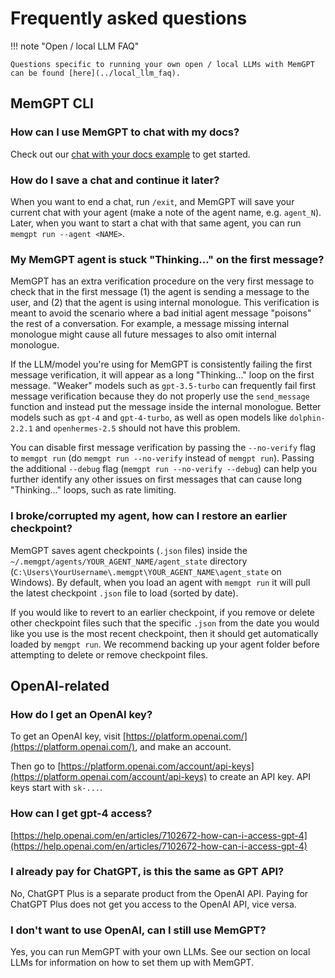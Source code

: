 # Frequently asked questions

!!! note "Open / local LLM FAQ"

    Questions specific to running your own open / local LLMs with MemGPT can be found [here](../local_llm_faq).

## MemGPT CLI

### How can I use MemGPT to chat with my docs?

Check out our [chat with your docs example](../example_data) to get started.

### How do I save a chat and continue it later?

When you want to end a chat, run `/exit`, and MemGPT will save your current chat with your agent (make a note of the agent name, e.g. `agent_N`). Later, when you want to start a chat with that same agent, you can run `memgpt run --agent <NAME>`.

### My MemGPT agent is stuck "Thinking..." on the first message?

MemGPT has an extra verification procedure on the very first message to check that in the first message (1) the agent is sending a message to the user, and (2) that the agent is using internal monologue. This verification is meant to avoid the scenario where a bad initial agent message "poisons" the rest of a conversation. For example, a message missing internal monologue might cause all future messages to also omit internal monologue.

If the LLM/model you're using for MemGPT is consistently failing the first message verification, it will appear as a long "Thinking..." loop on the first message. "Weaker" models such as `gpt-3.5-turbo` can frequently fail first message verification because they do not properly use the `send_message` function and instead put the message inside the internal monologue. Better models such as `gpt-4` and `gpt-4-turbo`, as well as open models like `dolphin-2.2.1` and `openhermes-2.5` should not have this problem.

You can disable first message verification by passing the `--no-verify` flag to `memgpt run` (do `memgpt run --no-verify` instead of `memgpt run`). Passing the additional `--debug` flag (`memgpt run --no-verify --debug`) can help you further identify any other issues on first messages that can cause long "Thinking..." loops, such as rate limiting.

### I broke/corrupted my agent, how can I restore an earlier checkpoint?

MemGPT saves agent checkpoints (`.json` files) inside the `~/.memgpt/agents/YOUR_AGENT_NAME/agent_state` directory (`C:\Users\YourUsername\.memgpt\YOUR_AGENT_NAME\agent_state` on Windows). By default, when you load an agent with `memgpt run` it will pull the latest checkpoint `.json` file to load (sorted by date).

If you would like to revert to an earlier checkpoint, if you remove or delete other checkpoint files such that the specific `.json` from the date you would like you use is the most recent checkpoint, then it should get automatically loaded by `memgpt run`. We recommend backing up your agent folder before attempting to delete or remove checkpoint files.

## OpenAI-related

### How do I get an OpenAI key?

To get an OpenAI key, visit [https://platform.openai.com/](https://platform.openai.com/), and make an account.

Then go to [https://platform.openai.com/account/api-keys](https://platform.openai.com/account/api-keys) to create an API key. API keys start with `sk-...`.

### How can I get gpt-4 access?

[https://help.openai.com/en/articles/7102672-how-can-i-access-gpt-4](https://help.openai.com/en/articles/7102672-how-can-i-access-gpt-4)

### I already pay for ChatGPT, is this the same as GPT API?

No, ChatGPT Plus is a separate product from the OpenAI API. Paying for ChatGPT Plus does not get you access to the OpenAI API, vice versa.

### I don't want to use OpenAI, can I still use MemGPT?

Yes, you can run MemGPT with your own LLMs. See our section on local LLMs for information on how to set them up with MemGPT.
